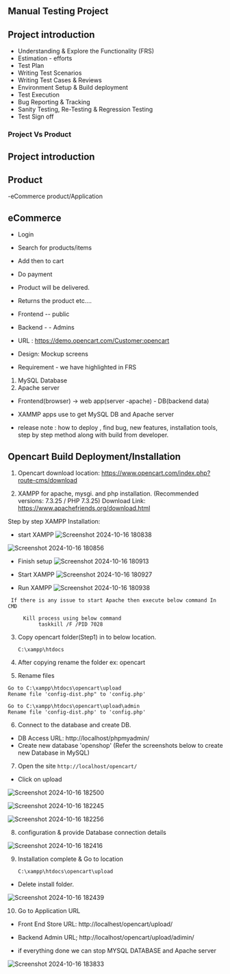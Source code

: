 ## Manual Testing Project

Project introduction
--
- Understanding & Explore the Functionality (FRS)
- Estimation - efforts
- Test Plan
- Writing Test Scenarios
- Writing Test Cases & Reviews
- Environment Setup & Build deployment
- Test Execution
-  Bug Reporting & Tracking
- Sanity Testing, Re-Testing & Regression Testing
- Test Sign off

### Project Vs Product

Project introduction
--
Product
-- 
-eCommerce product/Application

eCommerce
--
-   Login
-   Search for products/items
-   Add then to cart
-   Do payment
-   Product will be delivered.
-   Returns the product
        etc....
       

- Frontend -- public
- Backend - - Admins

- URL : https://demo.opencart.com/Customer:opencart

- Design: Mockup screens
- Requirement - we have highlighted in FRS



1) MySQL Database
 2) Apache server

 - Frontend(browser) -> web app(server -apache) - DB(backend data)

- XAMMP apps use to get MySQL DB and Apache server
- release note : how to deploy , find bug, new features, installation tools, step by step method along with build from developer.

 Opencart Build Deployment/Installation
--
1) Opencart download location:
https://www.opencart.com/index.php?route-cms/download


2) XAMPP for apache, mysgi. and php installation.
(Recommended versions: 7.3.25 / PHP 7.3.25)
Download Link: https://www.apachefriends.org/download.html



Step by step XAMPP Installation:
- start XAMPP
![Screenshot 2024-10-16 180838](https://github.com/user-attachments/assets/11f5471b-8dd8-4a06-9236-41676d727bc3)

![Screenshot 2024-10-16 180856](https://github.com/user-attachments/assets/91056905-f7fe-470e-8191-d927a1c111f9)

- Finish setup
![Screenshot 2024-10-16 180913](https://github.com/user-attachments/assets/8109eb48-1802-4fd6-bdd8-b54f1e79cdd3)

- Start XAMPP
![Screenshot 2024-10-16 180927](https://github.com/user-attachments/assets/1c71b569-4dce-4006-8499-04d99b0e59ea)

- Run XAMPP
![Screenshot 2024-10-16 180938](https://github.com/user-attachments/assets/d7793dc1-39f6-40f9-9478-2cf3160ce5b4)


```
 If there is any issue to start Apache then execute below command In CMD
   
     Kill process using below command
          taskkill /F /PID 7028
```

 3) Copy opencart folder(Step1) in to below location.

     `C:\xampp\htdocs`


4) After copying rename the folder ex: opencart

5) Rename files
``` 
Go to C:\xampp\htdocs\opencart\upload
Rename file 'config-dist.php" to 'config.php'

Go to C:\xampp\htdocs\opencart\upload\admin
Rename file 'config-dist.php' to 'config.php'
```

6) Connect to the database and create DB.
 - DB Access URL: http://localhost/phpmyadmin/
 - Create new database 'openshop' (Refer the screenshots below to create new Database in MySQL)

7) Open the site
   `http://localhost/opencart/`
 - Click on upload

![Screenshot 2024-10-16 182500](https://github.com/user-attachments/assets/71201d88-8389-440b-9253-13dc1a60abf6)

![Screenshot 2024-10-16 182245](https://github.com/user-attachments/assets/a94a4273-6e6b-4a9a-9910-cdcf224eaf9a)

![Screenshot 2024-10-16 182256](https://github.com/user-attachments/assets/36e0fc2f-f8ff-473c-9fdb-3d136f7f81fe)

8) configuration & provide Database connection details

![Screenshot 2024-10-16 182416](https://github.com/user-attachments/assets/85aa1651-f33c-41c8-8cfe-2c0e478818fb)

9) Installation complete & Go to location

   `C:\xampp\htdocs\opencart\upload`
- Delete install folder.

![Screenshot 2024-10-16 182439](https://github.com/user-attachments/assets/a32598b8-6f32-4b0d-9482-c1f37ba654ea)

10) Go to Application URL

- Front End Store URL: http://localhest/opencart/upload/
- Backend Admin URL; http://localhost/opencart/upload/adimin/

- if everything done we can stop MYSQL DATABASE and Apache server

![Screenshot 2024-10-16 183833](https://github.com/user-attachments/assets/1bd09880-d81c-4100-bf25-a79e6583cbaf)

